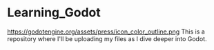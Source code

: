 # Learning_Godot
https://godotengine.org/assets/press/icon_color_outline.png
This is a repository where I'll be uploading my files as I dive deeper into Godot.
